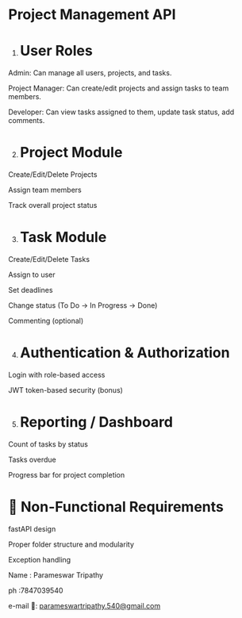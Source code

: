 # Project Management API

1. User Roles
   ==============================
Admin: Can manage all users, projects, and tasks.


Project Manager: Can create/edit projects and assign tasks to team members.


Developer: Can view tasks assigned to them, update task status, add comments.


2. Project Module
   ==============================
Create/Edit/Delete Projects


Assign team members


Track overall project status


3. Task Module
   ==============================
Create/Edit/Delete Tasks


Assign to user


Set deadlines


Change status (To Do → In Progress → Done)


Commenting (optional)


4. Authentication & Authorization
   ==============================
Login with role-based access


JWT token-based security (bonus)


5. Reporting / Dashboard
   ==============================
Count of tasks by status


Tasks overdue


Progress bar for project completion



🧪 Non-Functional Requirements
   ==============================
fastAPI design


Proper folder structure and modularity


Exception handling





Name : Parameswar Tripathy

ph :7847039540

e-mail 📩: parameswartripathy.540@gmail.com
